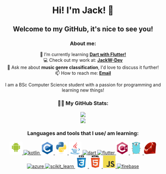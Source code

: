 <h1 align="center">Hi! I'm Jack! 👋</h1>
<h2 align="center">Welcome to my GitHub, it's nice to see you!</h3>

<h3 align="center">About me:</h3>
<p align="center">
    🎯 I’m currently learning <a href="https://flutter.dev/"><b>Dart with Flutter!</b></a><br>
    💻 Check out my work at: <a href="https://github.com/JackW-Dev?tab=repositories"><b>JackW-Dev</b></a><br>
    💬 Ask me about <b>music genre classification</b>, I'd love to discuss it further!<br>
    📫 How to reach me: <a href="jack.walker@student.staffs.ac.uk"><b>Email</b></a>
</p>

<p align="center">
    I am a BSc Computer Science student with a passion for programming and learning new things!
</p>

<h3 align="center">👨‍💻  My GitHub Stats:</h3>

<center>
<a href="https://github.com/JackW-Dev/github-readme-stats">
  <img align="center" src="https://github-readme-stats.vercel.app/api?username=JackW-Dev&theme=omni&show_icons=true&&count_private=true&include_all_commits=true" />
</a><br>
<a href="https://github.com/JackW-Dev/github-readme-stats">
  <img align="center" src="https://github-readme-stats.vercel.app/api/top-langs/?username=JackW-Dev&theme=omni&show_icons=true&layout=compact&langs_count=8" />
</a>
</center>

<h3 align="center">Languages and tools that I use/ am learning:</h3>
<p align="center">
<a href="https://developer.android.com" target="_blank"> <img src="https://raw.githubusercontent.com/devicons/devicon/master/icons/android/android-original-wordmark.svg" alt="android" width="40" height="40"/> </a> <a href="https://kotlinlang.org" target="_blank"> <img src="https://www.vectorlogo.zone/logos/kotlinlang/kotlinlang-icon.svg" alt="kotlin" width="40" height="40"/> </a> <a href="https://www.cprogramming.com/" target="_blank"> <img src="https://raw.githubusercontent.com/devicons/devicon/master/icons/c/c-original.svg" alt="c" width="40" height="40"/> </a> <a href="https://www.python.org" target="_blank"> <img src="https://raw.githubusercontent.com/devicons/devicon/master/icons/python/python-original.svg" alt="python" width="40" height="40"/> </a> <a href="https://www.java.com" target="_blank"> <img src="https://raw.githubusercontent.com/devicons/devicon/master/icons/java/java-original.svg" alt="java" width="40" height="40"/> </a> <a href="https://dart.dev" target="_blank"> <img src="https://www.vectorlogo.zone/logos/dartlang/dartlang-icon.svg" alt="dart" width="40" height="40"/> </a> <a href="https://flutter.dev" target="_blank"> <img src="https://www.vectorlogo.zone/logos/flutterio/flutterio-icon.svg" alt="flutter" width="40" height="40"/> </a> <a href="https://www.w3schools.com/cpp/" target="_blank"> <img src="https://raw.githubusercontent.com/devicons/devicon/master/icons/cplusplus/cplusplus-original.svg" alt="cplusplus" width="40" height="40"/> </a> <a href="https://golang.org" target="_blank"> <img src="https://raw.githubusercontent.com/devicons/devicon/master/icons/go/go-original.svg" alt="go" width="40" height="40"/> </a> <a href="https://www.ruby-lang.org/en/" target="_blank"> <img src="https://raw.githubusercontent.com/devicons/devicon/master/icons/ruby/ruby-original.svg" alt="ruby" width="40" height="40"/> </a> <a href="https://azure.microsoft.com/en-in/" target="_blank"> <img src="https://www.vectorlogo.zone/logos/microsoft_azure/microsoft_azure-icon.svg" alt="azure" width="40" height="40"/> </a> <a href="https://scikit-learn.org/" target="_blank"> <img src="https://upload.wikimedia.org/wikipedia/commons/0/05/Scikit_learn_logo_small.svg" alt="scikit_learn" width="40" height="40"/> </a> <a href="https://www.w3schools.com/css/" target="_blank"> <img src="https://raw.githubusercontent.com/devicons/devicon/master/icons/css3/css3-original-wordmark.svg" alt="css3" width="40" height="40"/> </a> <a href="https://www.w3.org/html/" target="_blank"> <img src="https://raw.githubusercontent.com/devicons/devicon/master/icons/html5/html5-original-wordmark.svg" alt="html5" width="40" height="40"/> </a> <a href="https://developer.mozilla.org/en-US/docs/Web/JavaScript" target="_blank"> <img src="https://raw.githubusercontent.com/devicons/devicon/master/icons/javascript/javascript-original.svg" alt="javascript" width="40" height="40"/> </a> <a href="https://firebase.google.com/" target="_blank"> <img src="https://www.vectorlogo.zone/logos/firebase/firebase-icon.svg" alt="firebase" width="40" height="40"/> </a>
</p>
